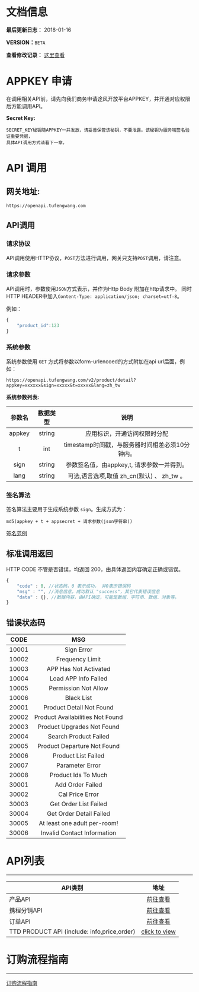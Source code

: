 # 文档信息

**最后更新日志：** 2018-01-16

**VERSION：**`BETA`

**查看修改记录：** [这里查看](updatelog.md)

# APPKEY 申请
在调用相关API前，请先向我们商务申请途风开放平台APPKEY，并开通对应权限后方能调用API。

**Secret Key:**

    SECRET_KEY秘钥随APPKEY一并发放，请妥善保管该秘钥，不要泄露。该秘钥为服务端签名验证重要凭据，
    具体API调用方式请看下一章。

# API 调用

## 网关地址:

    https://openapi.tufengwang.com

## API调用

### 请求协议

API调用使用HTTP协议，`POST`方法进行调用，网关只支持`POST`调用，请注意。

### 请求参数

API调用时，参数使用`JSON`方式表示，并作为Http Body 附加在http请求中。
同时HTTP HEADER中加入`Content-Type: application/json; charset=utf-8`。

例如：

```javascript
{
    "product_id":123
}
```

### 系统参数

系统参数使用 `GET` 方式将参数以form-urlencoed的方式附加在api url后面，例如：

    https://openapi.tufengwang.com/v2/product/detail?appkey=xxxxxx&sign=xxxxx&t=xxxxx&lang=zh_tw


**系统参数列表:**

| 参数名    | 数据类型 |             说明               |
| :------: |:--------:|:------------------------------:|
| appkey   |  string  | 应用标识，开通访问权限时分配   |
| t        |  int     | timestamp时间戳，与服务器时间相差必须10分钟内。   |
| sign     |  string  | 参数签名值，由appkey,t, 请求参数一并得到。|
| lang     |  string  | 可选,语言选项,取值 zh\_cn(默认) 、 zh\_tw 。|


### 签名算法

签名算法主要用于生成系统参数 `sign`。生成方式为：

    md5(appkey + t + appsecret + 请求参数(json字符串))
[签名范例](./api/sign_usage.md)

## 标准调用返回

HTTP CODE 不管是否错误，均返回 200，由具体返回内容确定正确或错误。

```javascript
{
    "code" : 0, //状态码，0 表示成功， 非0表示错误码
    "msg" : "", //消息信息，成功默认 "success"，其它代表错误信息
    "data" : {}, //数据内容，由API确定，可能是数组、字符串、数组、对象等。
}
```


## 错误状态码

| CODE             |          MSG         |
| -----------------|:--------------------:|
| 10001|Sign Error|
| 10002|Frequency Limit|
| 10003|APP Has Not Activated|
| 10004|Load APP Info Failed|
| 10005|Permission Not Allow|
| 10006|Black List|
| 20001|Product Detail Not Found|
| 20002|Product Availabilities Not Found|
| 20003|Product Upgrades Not Found|
| 20004|Search Product Failed|
| 20005|Product Departure Not Found|
| 20006|Product List Failed|
| 20007|Parameter Error|
| 20008|Product Ids To Much|
| 30001|Add Order Failed|
| 30002|Cal Price Error|
| 30003|Get Order List Failed|
| 30004|Get Order Detail Failed|
| 30005|At least one adult per-room!|
| 30006|Invalid Contact Information|

# API列表

----

| API类别    |  地址   |
| ---------- |:--------:|
|  产品API   | [前往查看](./api/product.md) |
|  携程分销API   | [前往查看](./api/ctrip.md) |
|  订单API   | [前往查看](./api/order.md) |
|  TTD PRODUCT API (include: info,price,order)  | [click  to view](./api/ttd/ttd_api_list.md) |

# 订购流程指南

----

[订购流程指南](./api/guide.md)
